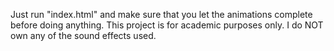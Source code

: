 Just run "index.html" and make sure that you let the animations complete before doing anything.
This project is for academic purposes only. I do NOT own any of the sound effects used.
